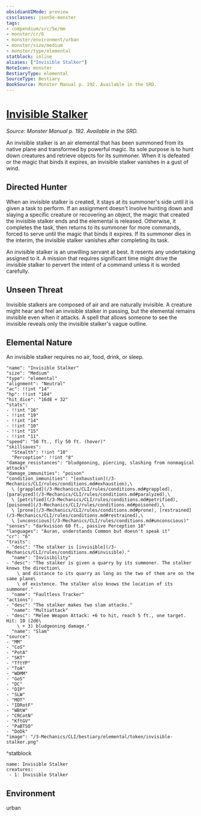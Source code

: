 ```yaml
---
obsidianUIMode: preview
cssclasses: json5e-monster
tags:
- compendium/src/5e/mm
- monster/cr/6
- monster/environment/urban
- monster/size/medium
- monster/type/elemental
statblock: inline
aliases: ["Invisible Stalker"]
NoteIcon: monster
BestiaryType: elemental
SourceType: Bestiary
BookSource: Monster Manual p. 192. Available in the SRD.
---
```

# [Invisible Stalker](3-Mechanics\CLI\bestiary\elemental/invisible-stalker.md)
*Source: Monster Manual p. 192. Available in the SRD.*  

An invisible stalker is an air elemental that has been summoned from its native plane and transformed by powerful magic. Its sole purpose is to hunt down creatures and retrieve objects for its summoner. When it is defeated or the magic that binds it expires, an invisible stalker vanishes in a gust of wind.

## Directed Hunter

When an invisible stalker is created, it stays at its summoner's side until it is given a task to perform. If an assignment doesn't involve hunting down and slaying a specific creature or recovering an object, the magic that created the invisible stalker ends and the elemental is released. Otherwise, it completes the task, then returns to its summoner for more commands, forced to serve until the magic that binds it expires. If its summoner dies in the interim, the invisible stalker vanishes after completing its task.

An invisible stalker is an unwilling servant at best. It resents any undertaking assigned to it. A mission that requires significant time might drive the invisible stalker to pervert the intent of a command unless it is worded carefully.

## Unseen Threat

Invisible stalkers are composed of air and are naturally invisible. A creature might hear and feel an invisible stalker in passing, but the elemental remains invisible even when it attacks. A spell that allows someone to see the invisible reveals only the invisible stalker's vague outline.

## Elemental Nature

An invisible stalker requires no air, food, drink, or sleep.

```statblock
"name": "Invisible Stalker"
"size": "Medium"
"type": "elemental"
"alignment": "Neutral"
"ac": !!int "14"
"hp": !!int "104"
"hit_dice": "16d8 + 32"
"stats":
- !!int "16"
- !!int "19"
- !!int "14"
- !!int "10"
- !!int "15"
- !!int "11"
"speed": "50 ft., fly 50 ft. (hover)"
"skillsaves":
  "Stealth": !!int "10"
  "Perception": !!int "8"
"damage_resistances": "bludgeoning, piercing, slashing from nonmagical attacks"
"damage_immunities": "poison"
"condition_immunities": "[exhaustion](/3-Mechanics/CLI/rules/conditions.md#exhaustion),\
  \ [grappled](/3-Mechanics/CLI/rules/conditions.md#grappled), [paralyzed](/3-Mechanics/CLI/rules/conditions.md#paralyzed),\
  \ [petrified](/3-Mechanics/CLI/rules/conditions.md#petrified), [poisoned](/3-Mechanics/CLI/rules/conditions.md#poisoned),\
  \ [prone](/3-Mechanics/CLI/rules/conditions.md#prone), [restrained](/3-Mechanics/CLI/rules/conditions.md#restrained),\
  \ [unconscious](/3-Mechanics/CLI/rules/conditions.md#unconscious)"
"senses": "darkvision 60 ft., passive Perception 18"
"languages": "Auran, understands Common but doesn't speak it"
"cr": "6"
"traits":
- "desc": "The stalker is [invisible](/3-Mechanics/CLI/rules/conditions.md#invisible)."
  "name": "Invisibility"
- "desc": "The stalker is given a quarry by its summoner. The stalker knows the direction\
    \ and distance to its quarry as long as the two of them are on the same plane\
    \ of existence. The stalker also knows the location of its summoner."
  "name": "Faultless Tracker"
"actions":
- "desc": "The stalker makes two slam attacks."
  "name": "Multiattack"
- "desc": "Melee Weapon Attack: +6 to hit, reach 5 ft., one target. Hit: 10 (2d6\
    \ + 3) bludgeoning damage."
  "name": "Slam"
"source":
- "MM"
- "CoS"
- "PotA"
- "SKT"
- "TftYP"
- "ToA"
- "WDMM"
- "GoS"
- "DC"
- "DIP"
- "SLW"
- "MOT"
- "IDRotF"
- "WBtW"
- "CRCotN"
- "KftGV"
- "PaBTSO"
- "DoDk"
"image": "/3-Mechanics/CLI/bestiary/elemental/token/invisible-stalker.png"
```
^statblock

```encounter-table
name: Invisible Stalker
creatures:
 - 1: Invisible Stalker
```

## Environment

urban